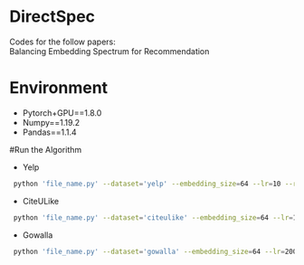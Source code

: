 # DirectSpec
Codes for the follow papers:<br/>
Balancing Embedding Spectrum for Recommendation<br/>

# Environment
* Pytorch+GPU==1.8.0<br/>
* Numpy==1.19.2<br/>
* Pandas==1.1.4<br/>

#Run the Algorithm
- Yelp
```bash
 python 'file_name.py' --dataset='yelp' --embedding_size=64 --lr=10 --reg=0.01 --batch_size=512 --alpha=0.8 --tau=3.0 --shrink_norm=0.0
```

- CiteULike
```bash
 python 'file_name.py' --dataset='citeulike' --embedding_size=64 --lr=180 --reg=0.01 --batch_size=512 --alpha=1.0 --tau=3.0 --shrink_norm=0.03
```

- Gowalla
```bash
 python 'file_name.py' --dataset='gowalla' --embedding_size=64 --lr=200 --reg=0.01 --batch_size=512 --alpha=0.7 --tau=4.0 --shrink_norm=0.02
```
